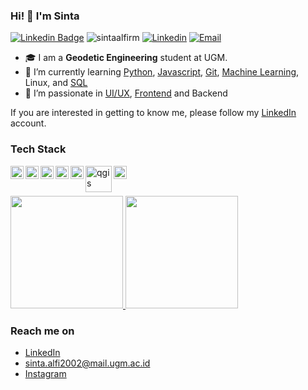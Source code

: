 ### Hi! 👋 I'm Sinta
[![Linkedin Badge][linkedin-shield]][linkedin-url] 
<img src="https://komarev.com/ghpvc/?username=sintaalfirm&label=Profile%20views&color=8042fc&style=plastic" alt="sintaalfirm" />
[![Linkedin](https://img.shields.io/static/v1?label=Linkedin&message=%20&logo=Linkedin&style=plastic&logoColor=blue)](https://www.linkedin.com/in/sintaalfiroyanulm/)
[![Email](https://img.shields.io/static/v1?label=Email&message=%20&logo=Gmail&style=plastic&logoColor=orange)](mailto:sintaroyyanul123@gmail.com)

- 🎓 I am a **Geodetic Engineering** student at UGM.
- 🌱 I’m currently learning [Python](https://www.dicoding.com/certificates/EYX420GN6ZDL),  [Javascript](https://www.dicoding.com/certificates/72ZD8RROVZYW), [Git](https://www.dicoding.com/certificates/QLZ9QLK72Z5D),  [Machine Learning](https://www.dicoding.com/certificates/QLZ9K5WN9Z5D), Linux, and [SQL](https://academy.dqlab.id/Certificate_check/result/DQLABSQLT1HNGAHE)
- 🌱 I’m passionate in [UI/UX](https://drive.google.com/file/d/1GV5KSNAp10KW-jTBSAHvWLP31uMrkvV8/view), [Frontend](https://www.dicoding.com/certificates/6RPNW7WDRP2M) and Backend

If you are interested in getting to know me, please follow my [LinkedIn](https://www.linkedin.com/in/sintaalfiroyanulm/) account.

### Tech Stack
  <a href="https://www.python.org/"><img align="left" alt="Python" title="Python" width="21px" src="https://insidehpc.com/wp-content/uploads/2016/01/Python-logo-notext.svg_.png" /></a>
  <a href="#"><img align="left" alt="HTML" title="HTML" width="21px" src="https://logos-download.com/wp-content/uploads/2017/07/HTML5_badge.png" width="21px"/></a>
  <a href="#"><img align="left" alt="CSS" title="CSS" width="21px" src="https://cdn.icon-icons.com/icons2/1488/PNG/512/5351-css3_102605.png" width="30px"/></a>
  <a href="https://www.figma.com/" target="_blank"> <img align="left" src="https://www.vectorlogo.zone/logos/figma/figma-icon.svg" alt="figma" width="21px" /> </a> 
  <a href="https://git-scm.com/" target="_blank"> <img align="left" src="https://www.vectorlogo.zone/logos/git-scm/git-scm-icon.svg" alt="git" width="21px"/> </a>
  <a href="https://qgis.org/en/site/" target="_blank"> <img align="left" src="https://spatialthoughts.com/wp-content/uploads/2019/11/qgis-logo.png" alt="qgis" width="42px"/> </a>
  <a href="https://www.postgresql.org/" target="_blank"> <img align="left" src="https://devopstales.github.io/img/postgres.png" alt="postgresql" width="21px"/> </a>
  <br>
  <br>

<p align="left">
<a href="https://github.com/sintaalfirm">
  <img height="180em" src="https://github-readme-stats-eight-theta.vercel.app/api?username=sintaalfirm&show_icons=true&theme=algolia&include_all_commits=true&count_private=true"/>
  <img height="180em" src="https://github-readme-stats-eight-theta.vercel.app/api/top-langs/?username=sintaalfirm&layout=compact&langs_count=8&theme=algolia"/>
</a>
</p>

### Reach me on
- <a href="https://linkedin.com/in/sintaalfiroyanulm/">LinkedIn</a>
- sinta.alfi2002@mail.ugm.ac.id
- <a href="https://www.instagram.com/sintaalfir/">Instagram</a>

[linkedin-shield]: https://img.shields.io/badge/-sintaalfiroyanulm-blue?style=flat-square&logo=Linkedin&logoColor=white
[linkedin-url]: https://www.linkedin.com/in/sintaalfiroyanulm
<!--
**sintaalfirm/sintaalfirm** is a ✨ _special_ ✨ repository because its `README.md` (this file) appears on your GitHub profile.

Here are some ideas to get you started:

- 🔭 I’m currently working on ...
- 🌱 I’m currently learning ...
- 👯 I’m looking to collaborate on ...
- 🤔 I’m looking for help with ...
- 💬 Ask me about ...
- 📫 How to reach me: ...
- 😄 Pronouns: ...
- ⚡ Fun fact: ...
-->
